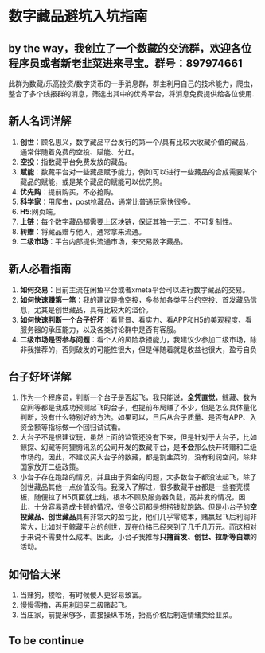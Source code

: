 # 数字藏品避坑入坑指南
## by the way，我创立了一个数藏的交流群，欢迎各位程序员或者新老韭菜进来寻宝。群号：897974661<br>  
此群为数藏/乐高投资/数字货币的一手消息群，群主利用自己的技术能力，爬虫，整合了多个线报群的消息，筛选出其中的优秀平台，将消息免费提供给各位使用.
## 新人名词详解
1. **创世**：顾名思义，数字藏品平台发行的第一个/具有比较大收藏价值的藏品，通常伴随着免费的空投、赋能、分红。
2. **空投**：指数藏平台免费发放的藏品。
3. **赋能**：数藏平台对一些藏品赋予能力，例如可以进行一些藏品的合成需要某个藏品的赋能，或是某个藏品的赋能可以优先购。
4. **优先购**：提前购买，不必抢购。
5. **科学家**：用爬虫，post抢藏品，通常比普通玩家快很多。
6. **H5**:网页端。
7. **上链**：每个数字藏品都需要上区块链，保证其独一无二，不可复制性。
8. **转赠**：将藏品赠与他人，通常拿来流通。
9. **二级市场**：平台内部提供流通市场，来交易数字藏品。
## 新人必看指南
1. **如何交易**：目前主流在闲鱼平台或者xmeta平台可以进行数字藏品的交易。
2. **如何快速赚第一笔**：我的建议是撸空投，多参加各类平台的空投、首发藏品信息，尤其是创世藏品，具有比较大的溢价。
3. **如何快速判断一个台子好坏**：看背景、看实力、看APP和H5的美观程度、看服务器的承压能力，以及各类讨论群中是否有客服。
4. **二级市场是否参与问题**：看个人的风险承担能力，我建议少参加二级市场，除非我推荐的，否则破发的可能性很大，但是伴随着就是收益也很大，盈亏自负
## 台子好坏详解
1. 作为一个程序员，判断一个台子是否起飞，我只能说，**全凭直觉**，鲸藏、数为空间等都是我成功预测起飞的台子，也提前布局赚了不少，但是怎么具体量化判断，没有什么特别好的方法。如果可以，日后从台子质量、是否有APP、入资金额等指标做一个回归试试看。
2. 大台子不是很建议玩，虽然上面的监管还没有下来，但是针对于大台子，比如鲸探、幻藏等阿狸腾讯系的公司开发的数藏平台，是**不会**那么快开转赠和二级市场的，因此，不建议买大台子的数藏，都是割韭菜的，没有利润空间，除非国家放开二级政策。
3. 小台子存在跑路的情况，并且由于资金的问题，大多数台子都没法起飞，除了创世藏品其他一点价值没有。我深入了解过，很多数藏平台都是一些套壳模板，随便拉了H5页面就上线，根本不顾及服务器负载，高并发的情况，因此，十分容易造成卡顿的情况，很多公司都是想捞钱就跑路。但是小台子的**空投藏品、创世藏品**具有非常大的盈亏比，他们几乎零成本，赌赢起飞后利润非常大，比如对于鲸藏平台的创世，现在价格已经来到了几千几万元。而这相对于来说不需要什么成本。因此，小台子我推荐**只撸首发、创世、拉新等白嫖**的活动。

## 如何恰大米
1. 当赌狗，梭哈，有时候傻人更容易致富。
2. 慢慢零撸，再用利润买二级赌起飞。
3. 当庄家，前提米够多，直接操纵市场，抬高价格后制造情绪卖给韭菜。

## To be continue
